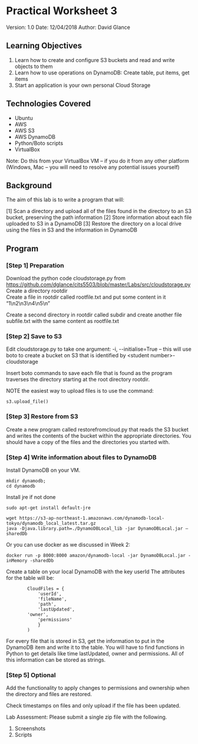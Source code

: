 # Practical Worksheet 3

Version: 1.0 Date: 12/04/2018 Author: David Glance

## Learning Objectives

1.	Learn how to create and configure S3 buckets and read and write objects to them
2.	Learn how to use operations on DynamoDB: Create table, put items, get items
3.	Start an application is your own personal Cloud Storage

## Technologies Covered

* Ubuntu
* AWS
* AWS S3
* AWS DynamoDB
* Python/Boto scripts
* VirtualBox

Note: Do this from your VirtualBox VM – if you do it from any other platform (Windows, Mac – you will need to resolve any potential issues yourself)

## Background

The aim of this lab is to write a program that will:

[1] Scan a directory and upload all of the files found in the directory to an S3 bucket, preserving the path information
[2] Store information about each file uploaded to S3 in a DynamoDB
[3] Restore the directory on a local drive using the files in S3 and the information in DynamoDB

## Program

### [Step 1] Preparation

Download the python code cloudstorage.py from https://github.com/dglance/cits5503/blob/master/Labs/src/cloudstorage.py \
Create a directory rootdir \
Create a file in rootdir called rootfile.txt and put some content in it “1\n2\n3\n4\n5\n”

Create a second directory in rootdir called subdir and create another file subfile.txt with the same content as rootfile.txt

### [Step 2] Save to S3

Edit cloudstorage.py to take one argument: -i, --initialise=True – this will use boto to create a bucket on S3 that is identified by \<student number>-cloudstorage

Insert boto commands to save each file that is found as the program traverses the directory starting at the root directory rootdir.

NOTE the easiest way to upload files is to use the command:

```
s3.upload_file()
```

### [Step 3] Restore from S3

Create a new program called restorefromcloud.py that reads the S3 bucket and writes the contents of the bucket within the appropriate directories. You should have a copy of the files and the directories you started with.

### [Step 4] Write information about files to DynamoDB
Install DynamoDB on your VM.

```
mkdir dynamodb;
cd dynamodb
```

Install jre if not done

```
sudo apt-get install default-jre
```

```
wget https://s3-ap-northeast-1.amazonaws.com/dynamodb-local-tokyo/dynamodb_local_latest.tar.gz
java -Djava.library.path=./DynamoDBLocal_lib -jar DynamoDBLocal.jar –sharedDb
```

Or you can use docker as we discussed in Week 2:
```
docker run -p 8000:8000 amazon/dynamodb-local -jar DynamoDBLocal.jar -inMemory -sharedDb
```

Create a table on your local DynamoDB with the key userId
The attributes for the table will be:

```
        CloudFiles = {
            'userId',
            'fileName',
            'path',
            'lastUpdated',
	    'owner',
            'permissions'
            }
        )
```

For every file that is stored in S3, get the information to put in the DynamoDB item and write it to the table. You will have to find functions in Python to get details like time lastUpdated, owner and permissions. All of this information can be stored as strings.

### [Step 5] Optional

Add the functionality to apply changes to permissions and ownership when the directory and files are restored.

Check timestamps on files and only upload if the file has been updated.

Lab Assessment:
Please submit a single zip file with the following.
1. Screenshots
2. Scripts
